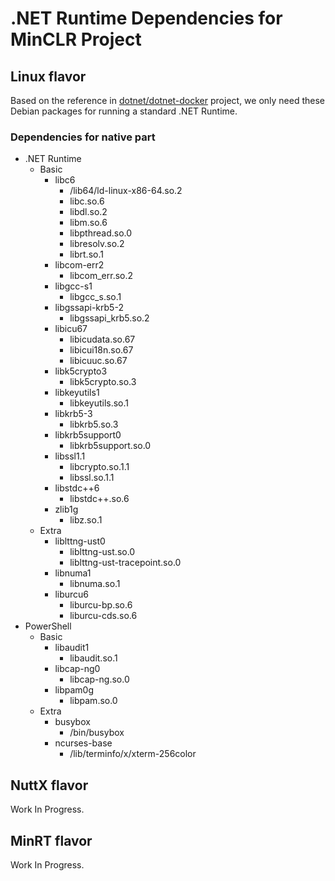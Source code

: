 # .NET Runtime Dependencies for MinCLR Project

## Linux flavor

Based on the reference in [dotnet/dotnet-docker] project, we only need these 
Debian packages for running a standard .NET Runtime.

[dotnet/dotnet-docker]: https://github.com/dotnet/dotnet-docker/blob/main/src/runtime-deps/3.1/bullseye-slim/amd64/Dockerfile

### Dependencies for native part

- .NET Runtime
  - Basic
    - libc6
      - /lib64/ld-linux-x86-64.so.2
      - libc.so.6
      - libdl.so.2
      - libm.so.6
      - libpthread.so.0
      - libresolv.so.2
      - librt.so.1
    - libcom-err2
      - libcom_err.so.2
    - libgcc-s1
      - libgcc_s.so.1
    - libgssapi-krb5-2
      - libgssapi_krb5.so.2
    - libicu67
      - libicudata.so.67
      - libicui18n.so.67
      - libicuuc.so.67
    - libk5crypto3
      - libk5crypto.so.3
    - libkeyutils1
      - libkeyutils.so.1
    - libkrb5-3
      - libkrb5.so.3
    - libkrb5support0
      - libkrb5support.so.0
    - libssl1.1
      - libcrypto.so.1.1
      - libssl.so.1.1
    - libstdc++6
      - libstdc++.so.6
    - zlib1g
      - libz.so.1
  - Extra
    - liblttng-ust0
      - liblttng-ust.so.0
      - liblttng-ust-tracepoint.so.0
    - libnuma1
      - libnuma.so.1
    - liburcu6
      - liburcu-bp.so.6
      - liburcu-cds.so.6
- PowerShell
  - Basic
    - libaudit1
      - libaudit.so.1
    - libcap-ng0
      - libcap-ng.so.0
    - libpam0g
      - libpam.so.0
  - Extra
    - busybox
      - /bin/busybox
    - ncurses-base
      - /lib/terminfo/x/xterm-256color

## NuttX flavor

Work In Progress.

## MinRT flavor

Work In Progress.
